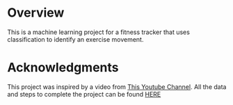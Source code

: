 # Overview
This is a machine learning project for a fitness tracker that uses classification to identify an exercise movement.


# Acknowledgments

This project was inspired by a video from [This Youtube Channel](https://www.youtube.com/@daveebbelaar). All the data and steps to complete the project can be found [HERE](https://www.youtube.com/watch?v=cCONIdrM2VI&list=PL-Y17yukoyy0sT2hoSQxn1TdV0J7-MX4K&index=1&t=1s&ab_channel=DaveEbbelaar)




